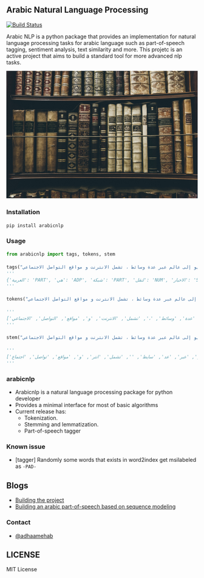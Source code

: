 ## Arabic Natural Language Processing 

[![Build Status](https://travis-ci.com/adhaamehab/arabicnlp.svg?branch=develop)](https://travis-ci.com/adhaamehab/arabicnlp)

Arabic NLP is a python package that provides an implementation for natural language processing tasks for arabic language such as part-of-speech tagging, sentiment analysis, text similarity and more.
This projetc is an active project that aims to build a standard tool for more advanced nlp tasks.

![books](./imgs/cover.jpeg)

### Installation

```shell
pip install arabicnlp
```

### Usage

```python
from arabicnlp import tags, tokens, stem

tags("العربية هي شبكة لنقل الاخبار و المعلومات و مقاطع الفيديو إلى عالم عبر عدة وسائط ، تشمل الانترنت و مواقع التواصل الاجتماعي")
'''
{'العربية': 'PART', 'هي': 'ADP', 'شبكة': 'PART', 'لنقل': 'NUM', 'الاخبار': 'SYM', 'و': 'ADP', 'المعلومات': 'SYM', 'مقاطع': 'NUM', 'الفيديو': 'SYM', 'إلى': 'NUM', 'عالم': 'NUM', 'عبر': 'ADP', 'عدة': 'ADP', 'وسائط': 'NUM', '،': 'SYM', 'تشمل': 'SYM', 'الانترنت': 'INTJ', 'مواقع': 'PART', 'التواصل': 'SYM', 'الاجتماعي': 'ADP'}
'''

tokens("العربية هي شبكة لنقل الاخبار و المعلومات و مقاطع الفيديو إلى عالم عبر عدة وسائط ، تشمل الانترنت و مواقع التواصل الاجتماعي")

'''
['العربية', 'هي', 'شبكة', 'لنقل', 'الاخبار', 'و', 'المعلومات', 'و', 'مقاطع', 'الفيديو', 'إلى', 'عالم', 'عبر', 'عدة', 'وسائط', '،', 'تشمل', 'الانترنت', 'و', 'مواقع', 'التواصل', 'الاجتماعي']
'''

stem("العربية هي شبكة لنقل الاخبار و المعلومات و مقاطع الفيديو إلى عالم عبر عدة وسائط ، تشمل الانترنت و مواقع التواصل الاجتماعي")

'''
['عرب', 'هي', 'شبك', 'لنقل', 'اخبار', 'و', 'معلوم', 'و', 'مقاطع', 'فيديو', 'الى', 'عالم', 'عبر', 'عد', 'سايط', '', 'تشمل', 'انتر', 'و', 'مواقع', 'تواصل', 'اجتماع']
'''


```



### arabicnlp

- Arabicnlp is a natural language processing package for python developer 
- Provides a minimal interface for most of basic algorithms 
- Current release has:
    * Tokenization.
    * Stemming and lemmatization.
    * Part-of-speech tagger



### Known issue

- [tagger] Randomly some words that exists in word2index get msilabeled as `-PAD-` 


## Blogs

- [Building the project](https://adhaamehab.me/2019/02/01/gp-docs.html)
- [Building an arabic part-of-speech based on sequence modeling](https://towardsdatascience.com/deep-learning-for-arabic-part-of-speech-tagging-810be7278353)

### Contact
- [@adhaamehab](http://github.com/adhaamehab) 

## LICENSE

MIT License
